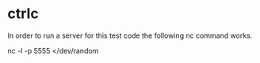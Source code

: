 # ctrlc
In order to run a server for this test code the following nc command works.

nc -l -p 5555 </dev/random
